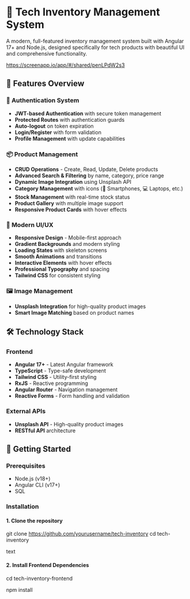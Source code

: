 # 📱 Tech Inventory Management System

A modern, full-featured inventory management system built with Angular 17+ and Node.js, designed specifically for tech products with beautiful UI and comprehensive functionality.

https://screenapp.io/app/#/shared/penLPdW2s3

## 🚀 Features Overview

### 🔐 **Authentication System**

- **JWT-based Authentication** with secure token management
- **Protected Routes** with authentication guards
- **Auto-logout** on token expiration
- **Login/Register** with form validation
- **Profile Management** with update capabilities

### 📦 **Product Management**

- **CRUD Operations** - Create, Read, Update, Delete products
- **Advanced Search & Filtering** by name, category, price range
- **Dynamic Image Integration** using Unsplash API
- **Category Management** with icons (📱 Smartphones, 💻 Laptops, etc.)
- **Stock Management** with real-time stock status
- **Product Gallery** with multiple image support
- **Responsive Product Cards** with hover effects

### 🎨 **Modern UI/UX**

- **Responsive Design** - Mobile-first approach
- **Gradient Backgrounds** and modern styling
- **Loading States** with skeleton screens
- **Smooth Animations** and transitions
- **Interactive Elements** with hover effects
- **Professional Typography** and spacing
- **Tailwind CSS** for consistent styling

### 🖼️ **Image Management**

- **Unsplash Integration** for high-quality product images
- **Smart Image Matching** based on product names

## 🛠️ Technology Stack

### Frontend

- **Angular 17+** - Latest Angular framework
- **TypeScript** - Type-safe development
- **Tailwind CSS** - Utility-first styling
- **RxJS** - Reactive programming
- **Angular Router** - Navigation management
- **Reactive Forms** - Form handling and validation

### External APIs

- **Unsplash API** - High-quality product images
- **RESTful API** architecture

## 🚀 Getting Started

### Prerequisites

- Node.js (v18+)
- Angular CLI (v17+)
-  SQL

### Installation

#### 1. Clone the repository

git clone https://github.com/yourusername/tech-inventory
cd tech-inventory

text

#### 2. Install Frontend Dependencies

cd tech-inventory-frontend

npm install
